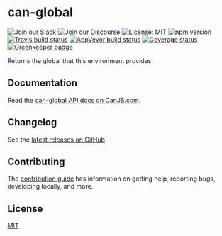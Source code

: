 # can-global

[![Join our Slack](https://img.shields.io/badge/slack-join%20chat-611f69.svg)](https://www.bitovi.com/community/slack?utm_source=badge&utm_medium=badge&utm_campaign=pr-badge&utm_content=badge)
[![Join our Discourse](https://img.shields.io/discourse/https/forums.bitovi.com/posts.svg)](https://forums.bitovi.com/?utm_source=badge&utm_medium=badge&utm_campaign=pr-badge&utm_content=badge)
[![License: MIT](https://img.shields.io/badge/license-MIT-blue.svg)](https://github.com/canjs/can-global/blob/master/LICENSE)
[![npm version](https://badge.fury.io/js/can-global.svg)](https://www.npmjs.com/package/can-global)
[![Travis build status](https://travis-ci.org/canjs/can-global.svg?branch=master)](https://travis-ci.org/canjs/can-global)
[![AppVeyor build status](https://ci.appveyor.com/api/projects/status/github/canjs/can-global?branch=master&svg=true)](https://ci.appveyor.com/project/matthewp/can-global)
[![Coverage status](https://coveralls.io/repos/github/canjs/can-global/badge.svg?branch=master)](https://coveralls.io/github/canjs/can-global?branch=master)
[![Greenkeeper badge](https://badges.greenkeeper.io/canjs/can-global.svg)](https://greenkeeper.io/)

Returns the global that this environment provides.

## Documentation

Read the [can-global API docs on CanJS.com](https://canjs.com/doc/can-global.html).

## Changelog

See the [latest releases on GitHub](https://github.com/canjs/can-global/releases).

## Contributing

The [contribution guide](https://github.com/canjs/can-global/blob/master/CONTRIBUTING.md) has information on getting help, reporting bugs, developing locally, and more.

## License

[MIT](https://github.com/canjs/can-global/blob/master/LICENSE)
